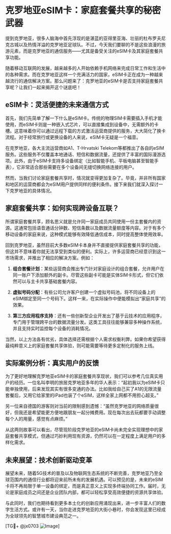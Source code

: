 # 克罗地亚eSIM卡：家庭套餐共享的秘密武器

提到克罗地亚，很多人脑海中首先浮现的是湛蓝的亚得里亚海、壮丽的杜布罗夫尼克古城以及热情洋溢的克罗地亚足球队。不过，今天我们要聊的不是这些浪漫的旅游元素，而是克罗地亚的通信服务——尤其是备受关注的eSIM卡及其家庭套餐共享功能。

随着移动互联网的发展，越来越多的人开始依赖手机网络来完成日常工作和生活中的各种需求。而在克罗地亚这样一个充满活力的国家，eSIM卡正在成为一种越来越流行的通信解决方案。那么问题来了：克罗地亚的eSIM卡是否支持家庭套餐共享呢？让我们一起来揭开这个谜底吧！

## eSIM卡：灵活便捷的未来通信方式

首先，我们先简单了解一下什么是eSIM卡。传统的物理SIM卡需要插入手机才能使用，而eSIM卡则是一种嵌入式芯片，可以直接集成到设备中，无需额外的卡槽。这意味着你可以通过远程下载的方式激活运营商提供的服务，大大简化了换卡流程。对于经常旅行或更换设备的人来说，eSIM卡无疑是一个福音。

在克罗地亚，各大主流运营商如A1、T-Hrvatski Telekom等都推出了各自的eSIM服务。这些服务不仅覆盖本地通话、短信和数据流量，还提供了丰富的国际漫游选项。此外，由于eSIM卡支持多设备绑定（比如智能手机、平板电脑甚至智能手表），它非常适合那些需要在多个设备间无缝切换网络连接的用户。

然而，当我们讨论家庭套餐共享时，情况就变得更加复杂了。毕竟，并非所有国家和地区的运营商都会为eSIM用户提供同样的便利条件。接下来我们就深入探讨一下克罗地亚的具体情况。

## 家庭套餐共享：如何实现跨设备互联？

所谓家庭套餐共享，顾名思义就是允许同一家庭成员共同使用一份主套餐内的资源。这通常包括语音通话分钟数、短信条数以及数据流量额度等内容。对于有多个移动设备的家庭来说，这种模式能够有效降低通信成本，同时提高整体使用效率。

回到克罗地亚，虽然目前大多数eSIM卡本身并不直接提供家庭套餐共享的功能，但这并不意味着你就无法享受到类似的便利。实际上，许多运营商已经意识到这一市场需求，并推出了相应的解决方案。例如：

1. **组合套餐计划**：某些运营商会推出专门针对家庭设计的组合套餐，允许用户在同一账户下添加额外的副卡。尽管这些副卡可能是实体SIM卡形式，但它们依然可以与主卡共享基础套餐内容。
   
2. **虚拟号码分配**：有些公司允许客户创建一个虚拟号码池，将不同设备上的eSIM绑定至同一个号码下。这样一来，在实际操作中便能模拟出“家庭共享”的效果。

3. **第三方应用程序支持**：还有一些创新型企业开发出了基于云技术的应用程序，专门用于管理跨平台的数据流量分发。这类工具往往能够兼容多种操作系统，并且支持实时监控每个设备的消耗情况。

当然，以上方法各有优劣，具体选择还需根据个人需求权衡利弊。如果你希望获得最纯粹意义上的家庭套餐共享体验，则可能需要等待更多定制化的服务上线。

## 实际案例分析：真实用户的反馈

为了更好地理解克罗地亚eSIM卡的家庭套餐共享现状，我们可以参考几位真实用户的经历。一位名叫李明的旅居克罗地亚多年的华人表示：“起初我以为eSIM卡只能单独使用，后来发现其实有很多变通的办法。比如我给自己买了A1的无限流量套餐后，又用它给家里的iPad也装了个eSIM，这样全家上网都不用担心超支。”

另一位来自德国的游客则对当前的限制感到遗憾：“虽然克罗地亚的网络质量很好，但我还是希望能更方便地跟朋友一起分摊费用。现在每次出去玩都要手动调整每个人的用量，感觉有点麻烦。”

从这两则故事可以看出，尽管现阶段克罗地亚的eSIM卡尚未完全实现理想中的家庭套餐共享模式，但通过巧妙利用现有资源，仍然可以在一定程度上满足用户的多样化需求。

## 未来展望：技术创新驱动变革

展望未来，随着5G技术的普及以及物联网生态系统的不断完善，克罗地亚乃至全球范围内的通信行业都将迎来前所未有的发展机遇。可以预见的是，未来的eSIM卡将不再局限于单一设备的绑定，而是真正意义上实现多终端协同工作。届时，无论是家庭成员之间还是企业团队内部，都可以轻松享受高效便捷的资源共享体验。

与此同时，我们也期待看到更多本土化的创新应用涌现出来，进一步丰富人们的数字生活方式。或许有一天，当你走进克罗地亚的大街小巷时，你会发现这里已经成为全球领先的智慧城市建设典范之一。

[TG💪+ @jx0703 ![Image](https://github.com/user-attachments/assets/dbca1d08-cadb-493c-b0ec-ad6f7a83f270)]